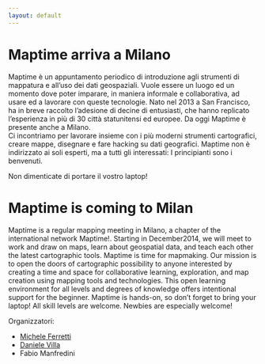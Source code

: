```yaml
---
layout: default
---
```


# Maptime arriva a Milano

Maptime è un appuntamento periodico di introduzione agli strumenti di mappatura e all’uso dei dati geospaziali. Vuole essere un luogo ed un momento dove poter imparare, in maniera informale e collaborativa, ad usare ed a lavorare con queste tecnologie. Nato nel 2013 a San Francisco, ha in breve raccolto l’adesione di decine di entusiasti, che hanno replicato l’esperienza in più di 30 città statunitensi ed europee. Da oggi Maptime è presente anche a Milano.  
Ci incontriamo per lavorare insieme con i più moderni strumenti cartografici, creare mappe, disegnare e fare hacking su dati geografici. Maptime non è indirizzato ai soli esperti, ma a tutti gli interessati: I principianti sono i benvenuti.  

Non dimenticate di portare il vostro laptop!

# Maptime is coming to Milan

Maptime is a regular mapping meeting in Milano, a chapter of the international network Maptime!. Starting in December2014, we will meet to work and draw on maps, learn about geospatial data, and teach each other the latest cartographic tools. Maptime is time for mapmaking. Our mission is to open the doors of cartographic possibility to anyone interested by creating a time and space for collaborative learning, exploration, and map creation using mapping tools and technologies. This open learning environment for all levels and degrees of knowledge offers intentional support for the beginner. Maptime is hands-on, so don’t forget to bring your laptop! All skill levels are welcome. Newbies are especially welcome!

Organizzatori:

- [Michele Ferretti](twitter.com/miccferr)
- [Daniele Villa](twitter.com/danielevilla)
- Fabio Manfredini
